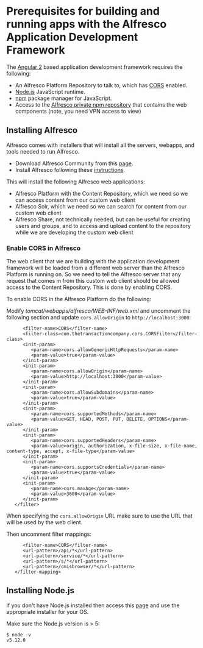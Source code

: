 # Prerequisites for building and running apps with the Alfresco Application Development Framework

The [Angular 2](https://angular.io/) based application development framework requires the following:

- An Alfresco Platform Repository to talk to, which has [CORS](https://en.wikipedia.org/wiki/Cross-origin_resource_sharing) enabled. 
- [Node.js](https://nodejs.org/en/) JavaScript runtime.
- [npm](https://www.npmjs.com/) package manager for JavaScript.
- Access to the [Alfresco private npm repository](http://devproducts.alfresco.com) that contains the web components (note, you need VPN
access to view)
 
## Installing Alfresco
 
Alfresco comes with installers that will install all the servers, webapps, and tools needed to run Alfresco.

- Download Alfresco Community from this [page](https://www.alfresco.com/products/community/download).
- Install Alfresco following these [instructions](http://docs.alfresco.com/5.1/concepts/installs-eval-intro.html).

This will install the following Alfresco web applications:

- Alfresco Platform with the Content Repository, which we need so we can access content from our custom web client
- Alfresco Solr, which we need so we can search for content from our custom web client
- Alfresco Share, not technically needed, but can be useful for creating users and groups, and to access and upload content to the repository while we are developing the custom web client

### Enable CORS in Alfresco

The web client that we are building with the application development framework will be loaded from a different web server than the Alfresco Platform is running on.
So we need to tell the Alfresco server that any request that comes in from this custom web client should be allowed access 
to the Content Repository. This is done by enabling CORS.

To enable CORS in the Alfresco Platform do the following:

Modify *tomcat/webapps/alfresco/WEB-INF/web.xml* and uncomment the following section and update 
`cors.allowOrigin` to `http://localhost:3000`:

```<filter>
      <filter-name>CORS</filter-name>
      <filter-class>com.thetransactioncompany.cors.CORSFilter</filter-class>
      <init-param>
         <param-name>cors.allowGenericHttpRequests</param-name>
         <param-value>true</param-value>
      </init-param>
      <init-param>
         <param-name>cors.allowOrigin</param-name>
         <param-value>http://localhost:3000</param-value>
      </init-param>
      <init-param>
         <param-name>cors.allowSubdomains</param-name>
         <param-value>true</param-value>
      </init-param>
      <init-param>
         <param-name>cors.supportedMethods</param-name>
         <param-value>GET, HEAD, POST, PUT, DELETE, OPTIONS</param-value>
      </init-param>
      <init-param>
         <param-name>cors.supportedHeaders</param-name>
         <param-value>origin, authorization, x-file-size, x-file-name, content-type, accept, x-file-type</param-value>
      </init-param>
      <init-param>
         <param-name>cors.supportsCredentials</param-name>
         <param-value>true</param-value>
      </init-param>
      <init-param>
         <param-name>cors.maxAge</param-name>
         <param-value>3600</param-value>
      </init-param>
   </filter>
```
When specifying the `cors.allowOrigin` URL make sure to use the URL that will be used by the web client. 

Then uncomment filter mappings:

``` <filter-mapping>
      <filter-name>CORS</filter-name>
      <url-pattern>/api/*</url-pattern>
      <url-pattern>/service/*</url-pattern>
      <url-pattern>/s/*</url-pattern>
      <url-pattern>/cmisbrowser/*</url-pattern>
   </filter-mapping>
```
## Installing Node.js

If you don't have Node.js installed then access this [page](https://nodejs.org/en/download/) and use the appropriate installer for your OS.

Make sure the Node.js version is > 5:

```
$ node -v
v5.12.0
```



